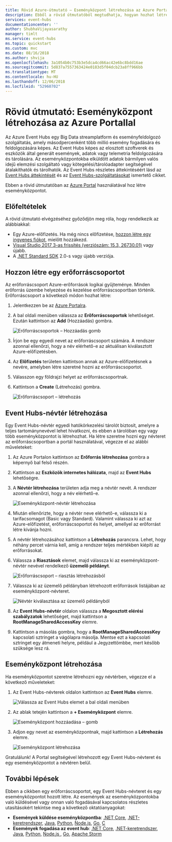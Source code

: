 ```yaml
---
title: Rövid Azure-útmutató – Eseményközpont létrehozása az Azure Portallal | Microsoft Docs
description: Ebből a rövid útmutatóból megtudhatja, hogyan hozhat létre egy Azure-eseményközpontot az Azure Portallal, majd hogyan küldhet és fogadhat eseményeket a .NET Standard SDK használatával.
services: event-hubs
documentationcenter: ''
author: ShubhaVijayasarathy
manager: timlt
ms.service: event-hubs
ms.topic: quickstart
ms.custom: mvc
ms.date: 08/16/2018
ms.author: shvija
ms.openlocfilehash: 3a1054b0c753b3e5dca4cd66ac42e6bc8bdd16ae
ms.sourcegitcommit: 5d837a7557363424e0183d5f04dcb23a8ff966bb
ms.translationtype: MT
ms.contentlocale: hu-HU
ms.lasthandoff: 12/06/2018
ms.locfileid: "52960702"
---
```

# <a name="quickstart-create-an-event-hub-using-azure-portal"></a>Rövid útmutató: Eseményközpont létrehozása az Azure Portallal
Az Azure Event Hubs egy Big Data streamplatform és eseményfeldolgozó szolgáltatás, amely másodpercenként több millió esemény fogadására és feldolgozására képes. Az Event Hubs képes az elosztott szoftverek és eszközök által generált események, adatok vagy telemetria feldolgozására és tárolására. Az eseményközpontokba elküldött adatok bármilyen valós idejű elemzési szolgáltató vagy kötegelési/tárolóadapter segítségével átalakíthatók és tárolhatók. Az Event Hubs részletes áttekintéséért lásd az [Event Hubs áttekintését](event-hubs-about.md) és az [Event Hubs-szolgáltatásokat](event-hubs-features.md) ismertető cikket.

Ebben a rövid útmutatóban az [Azure Portal](https://portal.azure.com) használatával hoz létre eseményközpontot.

## <a name="prerequisites"></a>Előfeltételek

A rövid útmutató elvégzéséhez győződjön meg róla, hogy rendelkezik az alábbiakkal:

- Egy Azure-előfizetés. Ha még nincs előfizetése, [hozzon létre egy ingyenes fiókot](https://azure.microsoft.com/free/), mielőtt hozzákezd.
- [Visual Studio 2017 3-as frissítés (verziószám: 15.3, 26730.01)](https://www.visualstudio.com/vs) vagy újabb.
- A [.NET Standard SDK](https://www.microsoft.com/net/download/windows) 2.0-s vagy újabb verziója.

## <a name="create-a-resource-group"></a>Hozzon létre egy erőforráscsoportot

Az erőforráscsoport Azure-erőforrások logikai gyűjteménye. Minden erőforrás üzembe helyezése és kezelése erőforráscsoportban történik. Erőforráscsoport a következő módon hozhat létre:

1. Jelentkezzen be az [Azure Portalra](https://portal.azure.com).
2. A bal oldali menüben válassza az **Erőforráscsoportok** lehetőséget. Ezután kattintson az **Add** (Hozzáadás) gombra.

   ![Erőforráscsoportok – Hozzáadás gomb](./media/event-hubs-quickstart-portal/resource-groups1.png)

2. Írjon be egy egyedi nevet az erőforráscsoport számára. A rendszer azonnal ellenőrzi, hogy a név elérhető-e az aktuálisan kiválasztott Azure-előfizetésben.

3. Az **Előfizetés** területen kattintson annak az Azure-előfizetésnek a nevére, amelyben létre szeretné hozni az erőforráscsoportot.

4. Válasszon egy földrajzi helyet az erőforráscsoportnak.

5. Kattintson a **Create** (Létrehozás) gombra.

   ![Erőforráscsoport – létrehozás](./media/event-hubs-quickstart-portal/resource-groups2.png)

## <a name="create-an-event-hubs-namespace"></a>Event Hubs-névtér létrehozása

Egy Event Hubs-névtér egyedi hatókörkezelési tárolót biztosít, amelyre a teljes tartománynevével lehet hivatkozni, és ebben a tárolóban egy vagy több eseményközpontot is létrehozhat. Ha létre szeretne hozni egy névteret az erőforráscsoportban a portál használatával, végezze el az alábbi műveleteket:

1. Az Azure Portalon kattintson az **Erőforrás létrehozása** gombra a képernyő bal felső részén.

2. Kattintson az **Eszközök internetes hálózata**, majd az **Event Hubs** lehetőségre.

3. A **Névtér létrehozása** területen adja meg a névtér nevét. A rendszer azonnal ellenőrzi, hogy a név elérhető-e.

   ![Eseményközpont-névtér létrehozása](./media/event-hubs-create/create-event-hub1.png)

4. Miután ellenőrizte, hogy a névtér neve elérhető-e, válassza ki a tarifacsomagot (Basic vagy Standard). Valamint válassza ki azt az Azure-előfizetést, erőforráscsoportot és helyet, amellyel az erőforrást létre kívánja hozni.
 
5. A névtér létrehozásához kattintson a **Létrehozás** parancsra. Lehet, hogy néhány percet várnia kell, amíg a rendszer teljes mértékben kiépíti az erőforrásokat.
6. Válassza a **Riasztások** elemet, majd válassza ki az eseményközpont-névtér nevével rendelkező **üzemelő példányt**. 

   ![Erőforráscsoport – riasztás létrehozásból](./media/event-hubs-quickstart-portal/create-alert.png)
6. Válassza ki az üzemelő példányban létrehozott erőforrások listájában az eseményközpont-névteret. 

   ![Névtér kiválasztása az üzemelő példányból](./media/event-hubs-quickstart-portal/deployment-namespace.png)
7. Az **Event Hubs-névtér** oldalon válassza a **Megosztott elérési szabályzatok** lehetőséget, majd kattintson a **RootManageSharedAccessKey** elemre.
    
8. Kattintson a másolás gombra, hogy a **RootManageSharedAccessKey** kapcsolati sztringet a vágólapra másolja. Mentse ezt a kapcsolati sztringet egy átmeneti helyre, például a Jegyzettömbbe, mert később szüksége lesz rá.
    
## <a name="create-an-event-hub"></a>Eseményközpont létrehozása

Ha eseményközpontot szeretne létrehozni egy névtérben, végezze el a következő műveleteket:

1. Az Event Hubs-névterek oldalon kattintson az **Event Hubs** elemre.
   
    ![Válassza az Event Hubs elemet a bal oldali menüben](./media/event-hubs-quickstart-portal/create-event-hub3.png)

1. Az ablak tetején kattintson a **+ Eseményközpont** elemre.
   
    ![Eseményközpont hozzáadása – gomb](./media/event-hubs-quickstart-portal/create-event-hub4.png)
1. Adjon egy nevet az eseményközpontnak, majd kattintson a **Létrehozás** elemre.
   
    ![Eseményközpont létrehozása](./media/event-hubs-quickstart-portal/create-event-hub5.png)


Gratulálunk! A Portal segítségével létrehozott egy Event Hubs-névteret és egy eseményközpontot a névtéren belül. 

## <a name="next-steps"></a>További lépések

Ebben a cikkben egy erőforráscsoportot, egy Event Hubs-névteret és egy eseményközpontot hozott létre. Az események az eseményközpontokba való küldésével vagy onnan való fogadásával kapcsolatos részletes utasításokért tekintse meg a következő oktatóanyagokat:  

- **Események küldése eseményközpontba**: [.NET Core](event-hubs-dotnet-standard-getstarted-send.md), [.NET-keretrendszer](event-hubs-dotnet-framework-getstarted-send.md), [Java](event-hubs-java-get-started-send.md), [Python](event-hubs-python-get-started-send.md), [Node.js](event-hubs-node-get-started-send.md), [Go](event-hubs-go-get-started-send.md), [C](event-hubs-c-getstarted-send.md)
- **Események fogadása az event hub**: [.NET Core](event-hubs-dotnet-standard-getstarted-receive-eph.md), [.NET-keretrendszer](event-hubs-dotnet-framework-getstarted-receive-eph.md), [Java](event-hubs-java-get-started-receive-eph.md), [Python](event-hubs-python-get-started-receive.md), [Node.js ](event-hubs-node-get-started-receive.md), [Go](event-hubs-go-get-started-receive-eph.md), [Apache Storm](event-hubs-storm-getstarted-receive.md)


[Azure portal]: https://portal.azure.com/
[3]: ./media/event-hubs-quickstart-portal/sender1.png
[4]: ./media/event-hubs-quickstart-portal/receiver1.png
